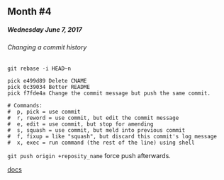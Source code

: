 ## Month #4

##### Wednesday June 7, 2017

###### Changing a commit history
`git rebase -i HEAD~n`
```
pick e499d89 Delete CNAME
pick 0c39034 Better README
pick f7fde4a Change the commit message but push the same commit.

# Commands:
#  p, pick = use commit
#  r, reword = use commit, but edit the commit message
#  e, edit = use commit, but stop for amending
#  s, squash = use commit, but meld into previous commit
#  f, fixup = like "squash", but discard this commit's log message
#  x, exec = run command (the rest of the line) using shell
```

`git push origin +reposity_name` force push afterwards.

[docs](https://help.github.com/articles/changing-a-commit-message/)
